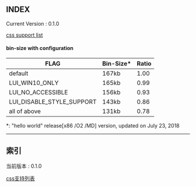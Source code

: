 ﻿## INDEX

Current Version : 0.1.0

[css support list](./doc/css-support-list.md)

#### bin-size with configuration


|  FLAG                     | Bin-Size*  | Ratio |
|  ----------               | --------   | ----- |
|  default                  |   167kb    | 1.00 |
|  LUI_WIN10_ONLY           |   165kb    | 0.99 |
|  LUI_NO_ACCESSIBLE        |   156kb    | 0.93 |
|  LUI_DISABLE_STYLE_SUPPORT|   143kb    | 0.86 |
|  all of above             |   131kb    | 0.78 |


*: "hello world" release[x86 /O2 /MD] version, updated on July 23, 2018

---

## 索引
  
当前版本 : 0.1.0

[css支持列表](./doc/css-support-list.md)